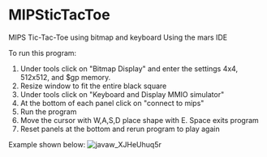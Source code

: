 # MIPSticTacToe
MIPS Tic-Tac-Toe using bitmap and keyboard
Using the mars IDE

To run this program:
1) Under tools click on "Bitmap Display" and enter the settings 4x4, 512x512, and $gp memory.
2) Resize window to fit the entire black square
3) Under tools click on "Keyboard and Display MMIO simulator" 
4) At the bottom of each panel click on "connect to mips"
5) Run the program
6) Move the cursor with W,A,S,D place shape with E. Space exits program
7) Reset panels at the bottom and rerun program to play again


Example shown below:
![javaw_XJHeUhuq5r](https://user-images.githubusercontent.com/30220747/190206831-1191b403-33bb-4921-8a9f-899341610bfb.png)

